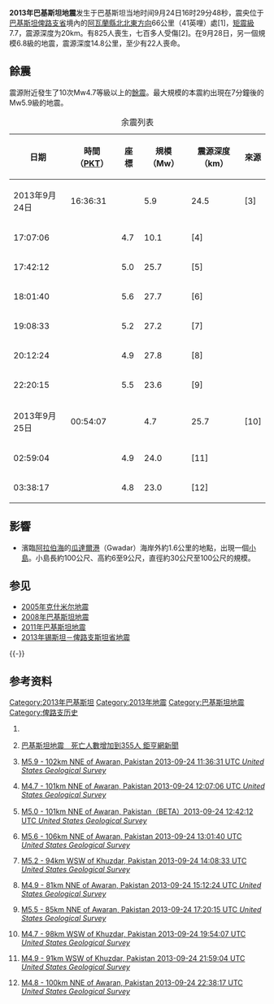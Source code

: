 **2013年巴基斯坦地震**发生于巴基斯坦当地时间9月24日16时29分48秒，震央位于[巴基斯坦](../Page/巴基斯坦.md "wikilink")[俾路支省](../Page/俾路支省.md "wikilink")境內的[阿瓦蘭縣北北東方向](https://zh.wikipedia.org/wiki/阿瓦蘭縣 "wikilink")66公里（41英哩）處\[1\]，[矩震級](https://zh.wikipedia.org/wiki/矩震級 "wikilink")7.7，震源深度为20km。有825人喪生，七百多人受傷\[2\]。在9月28日，另一個規模6.8級的地震，震源深度14.8公里，至少有22人喪命。

## 餘震

震源附近發生了10次Mw4.7等級以上的[餘震](https://zh.wikipedia.org/wiki/餘震 "wikilink")。最大規模的本震約出現在7分鐘後的Mw5.9級的地震。

<table>
<caption>余震列表</caption>
<thead>
<tr class="header">
<th><p>日期</p></th>
<th><p>時間（<a href="https://zh.wikipedia.org/wiki/巴基斯坦標準時間" title="wikilink">PKT</a>）</p></th>
<th><p>座標</p></th>
<th><p>規模（Mw）</p></th>
<th><p>震源深度（km）</p></th>
<th><p>來源</p></th>
</tr>
</thead>
<tbody>
<tr class="odd">
<td><p>2013年9月24日</p></td>
<td><p>16:36:31</p></td>
<td></td>
<td><p>5.9</p></td>
<td><p>24.5</p></td>
<td><p>[3]</p></td>
</tr>
<tr class="even">
<td><p>17:07:06</p></td>
<td></td>
<td><p>4.7</p></td>
<td><p>10.1</p></td>
<td><p>[4]</p></td>
<td></td>
</tr>
<tr class="odd">
<td><p>17:42:12</p></td>
<td></td>
<td><p>5.0</p></td>
<td><p>25.7</p></td>
<td><p>[5]</p></td>
<td></td>
</tr>
<tr class="even">
<td><p>18:01:40</p></td>
<td></td>
<td><p>5.6</p></td>
<td><p>27.7</p></td>
<td><p>[6]</p></td>
<td></td>
</tr>
<tr class="odd">
<td><p>19:08:33</p></td>
<td></td>
<td><p>5.2</p></td>
<td><p>27.2</p></td>
<td><p>[7]</p></td>
<td></td>
</tr>
<tr class="even">
<td><p>20:12:24</p></td>
<td></td>
<td><p>4.9</p></td>
<td><p>27.8</p></td>
<td><p>[8]</p></td>
<td></td>
</tr>
<tr class="odd">
<td><p>22:20:15</p></td>
<td></td>
<td><p>5.5</p></td>
<td><p>23.6</p></td>
<td><p>[9]</p></td>
<td></td>
</tr>
<tr class="even">
<td><p>2013年9月25日</p></td>
<td><p>00:54:07</p></td>
<td></td>
<td><p>4.7</p></td>
<td><p>25.7</p></td>
<td><p>[10]</p></td>
</tr>
<tr class="odd">
<td><p>02:59:04</p></td>
<td></td>
<td><p>4.9</p></td>
<td><p>24.0</p></td>
<td><p>[11]</p></td>
<td></td>
</tr>
<tr class="even">
<td><p>03:38:17</p></td>
<td></td>
<td><p>4.8</p></td>
<td><p>23.0</p></td>
<td><p>[12]</p></td>
<td></td>
</tr>
</tbody>
</table>

## 影響

  - 濱臨[阿拉伯海](../Page/阿拉伯海.md "wikilink")的[瓜達爾港](https://zh.wikipedia.org/wiki/瓜達爾港 "wikilink")（Gwadar）海岸外約1.6公里的地點，出現一個[小島](https://zh.wikipedia.org/wiki/岛屿 "wikilink")。小島長約100公尺、高約6至9公尺，直徑約30公尺至100公尺的規模。

## 参见

  - [2005年克什米尔地震](https://zh.wikipedia.org/wiki/2005年克什米尔地震 "wikilink")
  - [2008年巴基斯坦地震](../Page/2008年巴基斯坦地震.md "wikilink")
  - [2011年巴基斯坦地震](../Page/2011年巴基斯坦地震.md "wikilink")
  - [2013年锡斯坦－俾路支斯坦省地震](https://zh.wikipedia.org/wiki/2013年锡斯坦－俾路支斯坦省地震 "wikilink")

{{-}}

## 参考资料

[Category:2013年巴基斯坦](https://zh.wikipedia.org/wiki/Category:2013年巴基斯坦 "wikilink")
[Category:2013年地震](https://zh.wikipedia.org/wiki/Category:2013年地震 "wikilink")
[Category:巴基斯坦地震](https://zh.wikipedia.org/wiki/Category:巴基斯坦地震 "wikilink")
[Category:俾路支历史](https://zh.wikipedia.org/wiki/Category:俾路支历史 "wikilink")

1.
2.  [巴基斯坦地震　死亡人數增加到355人
    鉅亨網新聞](http://news.cnyes.com/Content/20130926/KHAC4JZD8IDH2.shtml)
3.  [M5.9 - 102km NNE of Awaran, Pakistan 2013-09-24 11:36:31 UTC
    *United States Geological
    Survey*](http://earthquake.usgs.gov/earthquakes/eventpage/usb000jyj7#summary)
4.  [M4.7 - 101km NNE of Awaran, Pakistan 2013-09-24 12:07:06 UTC
    *United States Geological
    Survey*](http://earthquake.usgs.gov/earthquakes/eventpage/usb000jyjr#summary)
5.  [M5.0 - 101km NNE of Awaran, Pakistan（BETA）2013-09-24 12:42:12 UTC
    *United States Geological
    Survey*](http://comcat.cr.usgs.gov/earthquakes/eventpage/usb000jykh#summary)

6.  [M5.6 - 106km NNE of Awaran, Pakistan 2013-09-24 13:01:40 UTC
    *United States Geological
    Survey*](http://earthquake.usgs.gov/earthquakes/eventpage/usb000jykm#summary)
7.  [M5.2 - 94km WSW of Khuzdar, Pakistan 2013-09-24 14:08:33 UTC
    *United States Geological
    Survey*](http://earthquake.usgs.gov/earthquakes/eventpage/usb000jyl0#summary)
8.  [M4.9 - 81km NNE of Awaran, Pakistan 2013-09-24 15:12:24 UTC *United
    States Geological
    Survey*](http://earthquake.usgs.gov/earthquakes/eventpage/usb000jylx#summary)
9.  [M5.5 - 85km NNE of Awaran, Pakistan 2013-09-24 17:20:15 UTC *United
    States Geological
    Survey*](http://earthquake.usgs.gov/earthquakes/eventpage/usb000jyqj#summary)
10. [M4.7 - 98km WSW of Khuzdar, Pakistan 2013-09-24 19:54:07 UTC
    *United States Geological
    Survey*](http://earthquake.usgs.gov/earthquakes/eventpage/usb000jywt#summary)
11. [M4.9 - 91km WSW of Khuzdar, Pakistan 2013-09-24 21:59:04 UTC
    *United States Geological
    Survey*](http://earthquake.usgs.gov/earthquakes/eventpage/usb000jz2f#summary)
12. [M4.8 - 100km NNE of Awaran, Pakistan 2013-09-24 22:38:17 UTC
    *United States Geological
    Survey*](http://earthquake.usgs.gov/earthquakes/eventpage/usb000jz3j#summary)